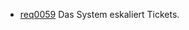 * [req0059](https://github.com/PolitAktiv/politaktiv-requirements/tree/master/en/requirements/req0059.md) Das System eskaliert Tickets.
